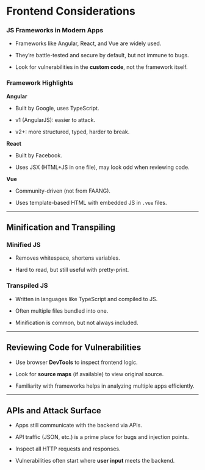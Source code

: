 # Frontend Considerations

### JS Frameworks in Modern Apps

- Frameworks like Angular, React, and Vue are widely used.
    
- They’re battle-tested and secure by default, but not immune to bugs.
    
- Look for vulnerabilities in the **custom code**, not the framework itself.
    

### Framework Highlights

**Angular**

- Built by Google, uses TypeScript.
    
- v1 (AngularJS): easier to attack.
    
- v2+: more structured, typed, harder to break.
    

**React**

- Built by Facebook.
    
- Uses JSX (HTML+JS in one file), may look odd when reviewing code.
    

**Vue**

- Community-driven (not from FAANG).
    
- Uses template-based HTML with embedded JS in `.vue` files.
    

---

## Minification and Transpiling

### Minified JS

- Removes whitespace, shortens variables.
    
- Hard to read, but still useful with pretty-print.
    

### Transpiled JS

- Written in languages like TypeScript and compiled to JS.
    
- Often multiple files bundled into one.
    
- Minification is common, but not always included.
    

---

## Reviewing Code for Vulnerabilities

- Use browser **DevTools** to inspect frontend logic.
    
- Look for **source maps** (if available) to view original source.
    
- Familiarity with frameworks helps in analyzing multiple apps efficiently.
    

---

## APIs and Attack Surface

- Apps still communicate with the backend via APIs.
    
- API traffic (JSON, etc.) is a prime place for bugs and injection points.
    
- Inspect all HTTP requests and responses.
    
- Vulnerabilities often start where **user input** meets the backend.
